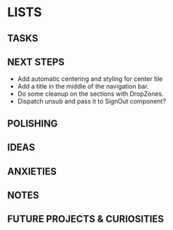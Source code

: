# LISTS

## TASKS

## NEXT STEPS

- Add automatic centering and styling for center tile
- Add a title in the middle of the navigation bar.
- Do some cleanup on the sections with DropZones.
- Dispatch unsub and pass it to SignOut component?

## POLISHING

## IDEAS

## ANXIETIES

## NOTES

## FUTURE PROJECTS & CURIOSITIES
